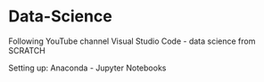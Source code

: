 # Data-Science

Following YouTube channel Visual Studio Code - data science from SCRATCH

Setting up:
Anaconda -
Jupyter Notebooks
